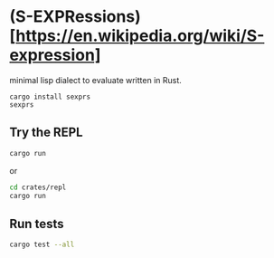 # (**S-EXPR**essions)[https://en.wikipedia.org/wiki/S-expression]

minimal lisp dialect to evaluate written in Rust.

```
cargo install sexprs
sexprs
```


## Try the REPL

```bash
cargo run
```

or

```bash
cd crates/repl
cargo run
```


## Run tests

```bash
cargo test --all
```
